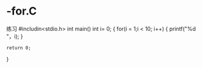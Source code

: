 # -for.C
练习
#includin<stdio.h>
int main()
int i= 0;
{
     for(i = 1;i < 10; i++)
      {
         printf("%d "，i);
      }
    
    
    
    return 0;
}

